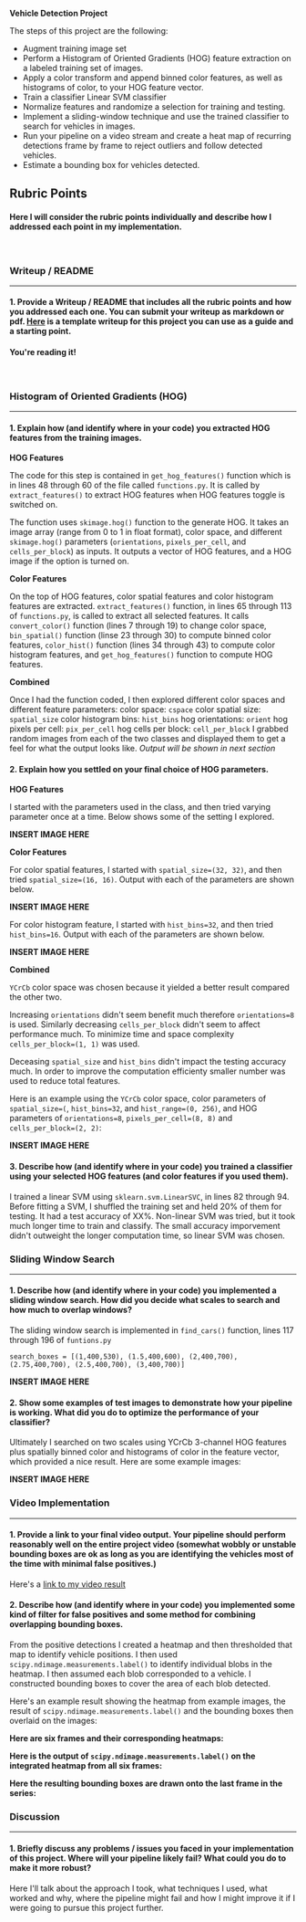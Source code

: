 **Vehicle Detection Project**

The steps of this project are the following:

* Augment training image set
* Perform a Histogram of Oriented Gradients (HOG) feature extraction on a labeled training set of images.
* Apply a color transform and append binned color features, as well as histograms of color, to your HOG feature vector. 
* Train a classifier Linear SVM classifier
* Normalize features and randomize a selection for training and testing.
* Implement a sliding-window technique and use the trained classifier to search for vehicles in images.
* Run your pipeline on a video stream and create a heat map of recurring detections frame by frame to reject outliers and follow detected vehicles.
* Estimate a bounding box for vehicles detected.


## Rubric Points
#### Here I will consider the rubric points individually and describe how I addressed each point in my implementation.  
&nbsp;

### Writeup / README
---
#### 1. Provide a Writeup / README that includes all the rubric points and how you addressed each one.  You can submit your writeup as markdown or pdf.  [Here](https://github.com/udacity/CarND-Vehicle-Detection/blob/master/writeup_template.md) is a template writeup for this project you can use as a guide and a starting point.  

#### You're reading it!
&nbsp;

### Histogram of Oriented Gradients (HOG)
---

#### 1. Explain how (and identify where in your code) you extracted HOG features from the training images.

**HOG Features**

The code for this step is contained in `get_hog_features()` function which is in lines 48 through 60 of the file called `functions.py`. It is called by `extract_features()` to extract HOG features when HOG features toggle is switched on.

The function uses `skimage.hog()` function to the generate HOG. It takes an image array (range from 0 to 1 in float format), color space, and different `skimage.hog()`  parameters (`orientations`, `pixels_per_cell`, and `cells_per_block`) as inputs. It outputs a vector of HOG features, and a HOG image if the option is turned on. 

**Color Features**

On the top of HOG features, color spatial features and color histogram features are extracted. `extract_features()` function, in lines 65 through 113 of `functions.py`, is called to extract all selected features. It calls `convert_color()` function (lines 7 through 19) to change color space, `bin_spatial()` function (linse 23 through 30) to compute binned color features, `color_hist()` function (lines 34 through 43) to compute color histogram features, and `get_hog_features()` function to compute HOG features.

**Combined**

Once I had the function coded, I then explored different color spaces and different feature parameters:
color space: `cspace`
color spatial size: `spatial_size`
color histogram bins: `hist_bins`
hog orientations: `orient`
hog pixels per cell: `pix_per_cell`
hog cells per block: `cell_per_block`
I grabbed random images from each of the two classes and displayed them to get a feel for what the output looks like.
*Output will be shown in next section*

#### 2. Explain how you settled on your final choice of HOG parameters.

**HOG Features**

I started with the parameters used in the class, and then tried varying parameter once at a time. Below shows some of the setting I explored.

**INSERT IMAGE HERE**

**Color Features**

For color spatial features, I started with `spatial_size=(32, 32)`, and then tried `spatial_size=(16, 16)`. Output with each of the parameters are shown below. 

**INSERT IMAGE HERE**

For color histogram feature, I started with `hist_bins=32`, and then tried `hist_bins=16`. Output with each of the parameters are shown below. 

**INSERT IMAGE HERE**

**Combined**

`YCrCb` color space was chosen because it yielded a better result compared the other two. 

Increasing `orientations` didn't seem benefit much therefore `orientations=8` is used. Similarly decreasing `cells_per_block` didn't seem to affect performance much. To minimize time and space complexity `cells_per_block=(1, 1)` was used.

Deceasing `spatial_size` and `hist_bins` didn't impact the testing accuracy much. In order to improve the computation efficienty smaller number was used to reduce total features.

Here is an example using the `YCrCb` color space, color parameters of `spatial_size=(`, `hist_bins=32`, and     `hist_range=(0, 256)`,  and HOG parameters of `orientations=8`, `pixels_per_cell=(8, 8)` and `cells_per_block=(2, 2)`:

**INSERT IMAGE HERE**


#### 3. Describe how (and identify where in your code) you trained a classifier using your selected HOG features (and color features if you used them).

I trained a linear SVM using `sklearn.svm.LinearSVC`, in lines 82 through 94. Before fitting a SVM, I shuffled the training set and held 20% of them for testing. It had a test accuracy of XX%. Non-linear SVM was tried, but it took much longer time to train and classify. The small accuracy imporvement didn't outweight the longer computation time, so linear SVM was chosen.
&nbsp;

### Sliding Window Search
---
#### 1. Describe how (and identify where in your code) you implemented a sliding window search.  How did you decide what scales to search and how much to overlap windows?

The sliding window search is implemented in `find_cars()` function, lines 117 through 196 of `funtions.py`

`search_boxes = [(1,400,530), (1.5,400,600), (2,400,700),
(2.75,400,700), (2.5,400,700), (3,400,700)]` 

**INSERT IMAGE HERE**

#### 2. Show some examples of test images to demonstrate how your pipeline is working.  What did you do to optimize the performance of your classifier?

Ultimately I searched on two scales using YCrCb 3-channel HOG features plus spatially binned color and histograms of color in the feature vector, which provided a nice result.  Here are some example images:

**INSERT IMAGE HERE**
&nbsp;

### Video Implementation
---
#### 1. Provide a link to your final video output.  Your pipeline should perform reasonably well on the entire project video (somewhat wobbly or unstable bounding boxes are ok as long as you are identifying the vehicles most of the time with minimal false positives.)
Here's a [link to my video result](./project_video.mp4)

#### 2. Describe how (and identify where in your code) you implemented some kind of filter for false positives and some method for combining overlapping bounding boxes.

From the positive detections I created a heatmap and then thresholded that map to identify vehicle positions.  I then used `scipy.ndimage.measurements.label()` to identify individual blobs in the heatmap.  I then assumed each blob corresponded to a vehicle.  I constructed bounding boxes to cover the area of each blob detected.  

Here's an example result showing the heatmap from example images, the result of `scipy.ndimage.measurements.label()` and the bounding boxes then overlaid on the images:

**Here are six frames and their corresponding heatmaps:**

**Here is the output of `scipy.ndimage.measurements.label()` on the integrated heatmap from all six frames:**

**Here the resulting bounding boxes are drawn onto the last frame in the series:**
&nbsp;

### Discussion
---
#### 1. Briefly discuss any problems / issues you faced in your implementation of this project.  Where will your pipeline likely fail?  What could you do to make it more robust?

Here I'll talk about the approach I took, what techniques I used, what worked and why, where the pipeline might fail and how I might improve it if I were going to pursue this project further.  

